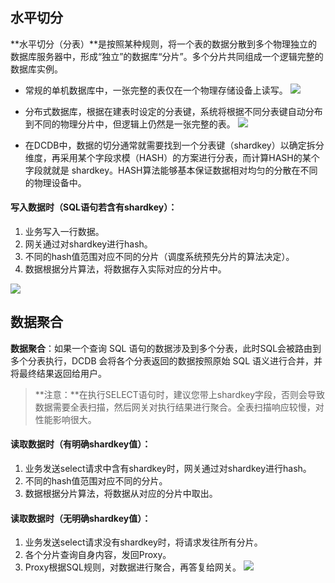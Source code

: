 ## 水平切分
 **水平切分（分表）**是按照某种规则，将一个表的数据分散到多个物理独立的数据库服务器中，形成“独立”的数据库“分片”。多个分片共同组成一个逻辑完整的数据库实例。

- 常规的单机数据库中，一张完整的表仅在一个物理存储设备上读写。
![](https://mc.qcloudimg.com/static/img/6c5dca25ea4df9d72e10143c9defe13a/image.png)
- 分布式数据库，根据在建表时设定的分表键，系统将根据不同分表键自动分布到不同的物理分片中，但逻辑上仍然是一张完整的表。
![](https://mc.qcloudimg.com/static/img/fd0bd977b8ecc7ec9858b8f463090d6d/image.png)

- 在DCDB中，数据的切分通常就需要找到一个分表键（shardkey）以确定拆分维度，再采用某个字段求模（HASH）的方案进行分表，而计算HASH的某个字段就就是 shardkey。HASH算法能够基本保证数据相对均匀的分散在不同的物理设备中。

#### 写入数据时（SQL语句若含有shardkey）：
1. 业务写入一行数据。
2. 网关通过对shardkey进行hash。
3. 不同的hash值范围对应不同的分片（调度系统预先分片的算法决定）。
4. 数据根据分片算法，将数据存入实际对应的分片中。

![](https://mc.qcloudimg.com/static/img/5dd0a9883398f72c82a7e7c6b0b0b0e9/image.png)

## 数据聚合
 **数据聚合**：如果一个查询 SQL 语句的数据涉及到多个分表，此时SQL会被路由到多个分表执行，DCDB 会将各个分表返回的数据按照原始 SQL 语义进行合并，并将最终结果返回给用户。

> **注意：**在执行SELECT语句时，建议您带上shardkey字段，否则会导致数据需要全表扫描，然后网关对执行结果进行聚合。全表扫描响应较慢，对性能影响很大。

#### 读取数据时（有明确shardkey值）：
1. 业务发送select请求中含有shardkey时，网关通过对shardkey进行hash。
2. 不同的hash值范围对应不同的分片。
3. 数据根据分片算法，将数据从对应的分片中取出。

#### 读取数据时（无明确shardkey值）：
1. 业务发送select请求没有shardkey时，将请求发往所有分片。
2. 各个分片查询自身内容，发回Proxy。
3. Proxy根据SQL规则，对数据进行聚合，再答复给网关。
![](https://mc.qcloudimg.com/static/img/89b6fdca310ab3a51b2a573ba0b63373/image.png)
